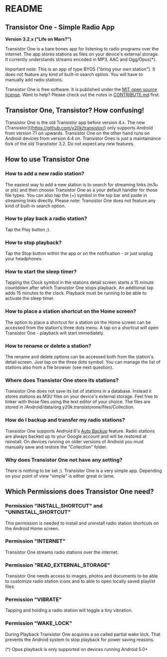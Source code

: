 README
======

Transistor One - Simple Radio App
-----------------------------

**Version 3.2.x ("Life on Mars?")**

Transistor One is a bare bones app for listening to radio programs over the internet. The app stores stations as files on your device's external storage. It currently understands streams encoded in MP3, AAC and Ogg/Opus(*).

Important note: This is an app of type BYOS ("bring your own station"). It does not feature any kind of built-in search option. You will have to manually add radio stations.

Transistor One is free software. It is published under the [MIT open source license](https://opensource.org/licenses/MIT). Want to help? Please check out the notes in [CONTRIBUTE.md](https://github.com/y20k/transistorone/blob/master/CONTRIBUTE.md) first.

Transistor One, Transistor? How confusing!
------------------
Transistor One is the old Transistor app before version 4.x. The new [Transistor]((https://github.com/y20k/transistor/) only supports Android from version 7.1 on upwards. Transistor One on the other hand runs on Android devices from version 4.4 on. Transistor Ones is just a maintainance fork of the old Transtistor 3.2. Do not expect any new features.

How to use Transistor One
---------------------
### How to add a new radio station?
The easiest way to add a new station is to search for streaming links (m3u or pls) and then choose Transistor One as a your default handler for those file types. You can also tap the (+) symbol in the top bar and paste in streaming links directly. Please note: Transistor One does not feature any kind of built-in search option.

### How to play back a radio station?
Tap the Play button ;).

### How to stop playback?
Tap the Stop button within the app or on the notification - or just unplug your headphones.

### How to start the sleep timer?
Tapping the Clock symbol in the stations detail screen starts a 15 minute countdown after which Transistor One stops playback. An additional tap adds 15 minutes to the clock. Playback must be running to be able to activate the sleep timer.

### How to place a station shortcut on the Home screen?
The option to place a shortcut for a station on the Home screen can be accessed from the station's three dots menu. A tap on a shortcut will open Transistor One - playback will start immediately.

### How to rename or delete a station?
The rename and delete options can be accessed both from the station's detail screen. Just tap on the three dots symbol. You can manage the list of stations also from a file browser (see next question).

### Where does Transistor One store its stations?
Transistor One does not save its list of stations in a database. Instead it stores stations as M3U files on your device's external storage. Feel free to tinker with those files using the text editor of your choice. The files are stored in /Android/data/org.y20k.transistorone/files/Collection.

### How do I backup and transfer my radio stations?
Transistor One supports Android 6's [Auto Backup](http://developer.android.com/about/versions/marshmallow/android-6.0.html#backup) feature. Radio stations are always backed up to your Google account and will be restored at reinstall. On devices running on older versions of Android you must manually save and restore the "Collection" folder.

### Why does Transistor One not have any setting?
There is nothing to be set ;). Transistor One is a very simple app. Depending on your point of view "simple" is either great or lame.

Which Permissions does Transistor One need?
---------------------------------------
### Permission "INSTALL_SHORTCUT" and "UNINSTALL_SHORTCUT"
This permission is needed to install and uninstall radio station shortcuts on the Android Home screen.

### Permission "INTERNET"
Transistor One streams radio stations over the internet.

### Permission "READ_EXTERNAL_STORAGE"
Transistor One needs access to images, photos and documents to be able to customize radio station icons and to able to open locally saved playlist files.

### Permission "VIBRATE"
Tapping and holding a radio station will toggle a tiny vibration.

### Permission "WAKE_LOCK"
During Playback Transistor One acquires a so called partial wake lock. That prevents the Android system to stop playback for power saving reasons.

(*) Opus playback is only supported on devices running Android 5.0+